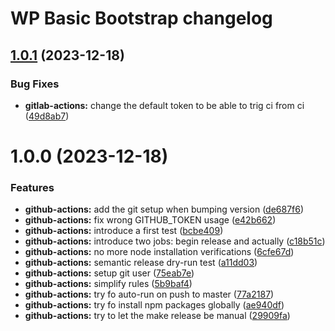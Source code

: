 # WP Basic Bootstrap changelog

## [1.0.1](https://github.com/e-picas/wp-basic-bootstrap/compare/v1.0.0...v1.0.1) (2023-12-18)


### Bug Fixes

* **gitlab-actions:** change the default token to be able to trig ci from ci ([49d8ab7](https://github.com/e-picas/wp-basic-bootstrap/-/commit/49d8ab78afd03268a619ff6dfeedda605340f5c2))

# 1.0.0 (2023-12-18)


### Features

* **github-actions:** add the git setup when bumping version ([de687f6](https://github.com/e-picas/wp-basic-bootstrap/-/commit/de687f61b8b8a9c633fee861affa4dcb44de2fa5))
* **github-actions:** fix wrong GITHUB_TOKEN usage ([e42b662](https://github.com/e-picas/wp-basic-bootstrap/-/commit/e42b662e21c9e20579ee8ea328866afb901539f8))
* **github-actions:** introduce a first test ([bcbe409](https://github.com/e-picas/wp-basic-bootstrap/-/commit/bcbe409fed572cc8d1ddcc40464888fb077b863a))
* **github-actions:** introduce two jobs: begin release and actually ([c18b51c](https://github.com/e-picas/wp-basic-bootstrap/-/commit/c18b51cbdec52932fca470f8c037f2dc8772d791))
* **github-actions:** no more node installation verifications ([6cfe67d](https://github.com/e-picas/wp-basic-bootstrap/-/commit/6cfe67d6ca481ea7d807db9a1a521843f321076c))
* **github-actions:** semantic release dry-run test ([a11dd03](https://github.com/e-picas/wp-basic-bootstrap/-/commit/a11dd0387f1da586e1efdbd8d5bbf6a37160b7b2))
* **github-actions:** setup git user ([75eab7e](https://github.com/e-picas/wp-basic-bootstrap/-/commit/75eab7ee442e1c1c41da5e49cda892b68e9bc114))
* **github-actions:** simplify rules ([5b9baf4](https://github.com/e-picas/wp-basic-bootstrap/-/commit/5b9baf40041ebedaac97639380ac7a891497e987))
* **github-actions:** try fo auto-run on push to master ([77a2187](https://github.com/e-picas/wp-basic-bootstrap/-/commit/77a21879c151c3cf97eaae737cfee78a0f624137))
* **github-actions:** try fo install npm packages globally ([ae940df](https://github.com/e-picas/wp-basic-bootstrap/-/commit/ae940dfc564b71e2eb848e9e82a2910d6365ba80))
* **github-actions:** try to let the make release be manual ([29909fa](https://github.com/e-picas/wp-basic-bootstrap/-/commit/29909fadb4641647d1e221f133a0ac5dd43dfccf))
